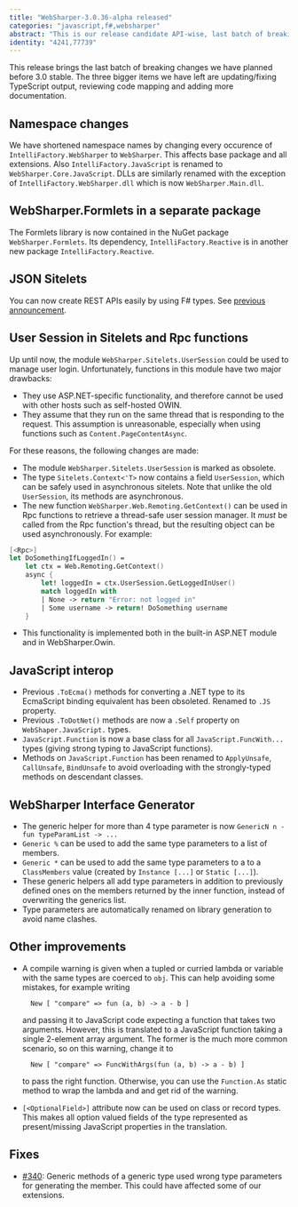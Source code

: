 ```yaml
---
title: "WebSharper-3.0.36-alpha released"
categories: "javascript,f#,websharper"
abstract: "This is our release candidate API-wise, last batch of breaking changes."
identity: "4241,77739"
---
```

This release brings the last batch of breaking changes we have planned before 3.0 stable. 
The three bigger items we have left are updating/fixing TypeScript output, reviewing code mapping and adding more documentation.

## Namespace changes

We have shortened namespace names by changing every occurence of `IntelliFactory.WebSharper` to `WebSharper`. This affects base package and all extensions. Also `IntelliFactory.JavaScript` is renamed to `WebSharper.Core.JavaScript`. DLLs are similarly renamed with the exception of `IntelliFactory.WebSharper.dll` which is now `WebSharper.Main.dll`.

## WebSharper.Formlets in a separate package

The Formlets library is now contained in the NuGet package `WebSharper.Formlets`.
Its dependency, `IntelliFactory.Reactive` is in another new package `IntelliFactory.Reactive`.

## JSON Sitelets

You can now create REST APIs easily by using F# types. See [previous announcement](/user/denuziere/20150213-upcoming-in-websharper-3-0-serving-rest-apis-easy-as-pie.md).

## User Session in Sitelets and Rpc functions

Up until now, the module `WebSharper.Sitelets.UserSession` could be used to manage user login.
Unfortunately, functions in this module have two major drawbacks:

* They use ASP.NET-specific functionality, and therefore cannot be used with other hosts such as self-hosted OWIN.
* They assume that they run on the same thread that is responding to the request. This assumption is unreasonable,
    especially when using functions such as `Content.PageContentAsync`.

For these reasons, the following changes are made:

* The module `WebSharper.Sitelets.UserSession` is marked as obsolete.
* The type `Sitelets.Context<'T>` now contains a field `UserSession`, which can be safely used in asynchronous sitelets.
    Note that unlike the old `UserSession`, its methods are asynchronous.
* The new function `WebSharper.Web.Remoting.GetContext()` can be used in Rpc functions to retrieve a thread-safe user session manager.
    It *must* be called from the Rpc function's thread, but the resulting object can be used asynchronously. For example:

```fsharp
[<Rpc>]
let DoSomethingIfLoggedIn() =
    let ctx = Web.Remoting.GetContext()
    async {
        let! loggedIn = ctx.UserSession.GetLoggedInUser()
        match loggedIn with
        | None -> return "Error: not logged in"
        | Some username -> return! DoSomething username
    }
```

* This functionality is implemented both in the built-in ASP.NET module and in WebSharper.Owin.

## JavaScript interop

* Previous `.ToEcma()` methods for converting a .NET type to its EcmaScript binding equivalent has been obsoleted. Renamed to `.JS` property.
* Previous `.ToDotNet()` methods are now a `.Self` property on `WebShaper.JavaScript.` types.
* `JavaScript.Function` is now a base class for all `JavaScript.FuncWith...` types (giving strong typing to JavaScript functions).
* Methods on `JavaScript.Function` has been renamed to `ApplyUnsafe`, `CallUnsafe`, `BindUnsafe` to avoid overloading with the strongly-typed methods on descendant classes.

## WebSharper Interface Generator

* The generic helper for more than 4 type parameter is now `GenericN n - fun typeParamList -> ...`
* `Generic %` can be used to add the same type parameters to a list of members.
* `Generic *` can be used to add the same type parameters to a to a `ClassMembers` value (created by `Instance [...]` or `Static [...]`).
* These generic helpers all add type parameters in addition to previously defined ones on the members returned by the inner function,
instead of overwriting the generics list.
* Type parameters are automatically renamed on library generation to avoid name clashes.

## Other improvements

* A compile warning is given when a tupled or curried lambda or variable with the same types are coerced to `obj`.
    This can help avoiding some mistakes, for example writing

        New [ "compare" => fun (a, b) -> a - b ] 

    and passing it to JavaScript code expecting a function that takes two arguments.
    However, this is translated to a JavaScript function taking a single 2-element array argument.
    The former is the much more common scenario, so on this warning, change it to

        New [ "compare" => FuncWithArgs(fun (a, b) -> a - b) ] 

    to pass the right function.
    Otherwise, you can use the `Function.As` static method to wrap the lambda and and get rid of the warning.
* `[<OptionalField>]` attribute now can be used on class or record types.
This makes all option valued fields of the type represented as present/missing JavaScript properties in the translation.

## Fixes

* [#340](https://github.com/intellifactory/websharper/issues/340): Generic methods of a generic type used wrong type parameters for generating the member. This could have affected some of our extensions.
